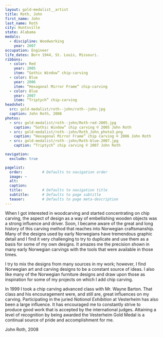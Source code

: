 ```yaml
---
layout: gold-medalist__artist
title: Roth, John
first_name: John
last_name: Roth
city: Huntsville
state: Alabama
medals:
  - discipline: Woodworking
    year: 2007
occupation: Engineer
life_dates: Born 1944, St. Louis, Missouri.
ribbons:
  - color: Red
    year: 2005
    item: “Gothic Window” chip-carving
  - color: Blue
    year: 2006
    item: “Hexagonal Mirror Frame” chip-carving
  - color: Blue
    year: 2007
    item: “Triptych” chip-carving
headshot:
  src: gold-medalist/roth--john/roth--john.jpg
  caption: John Roth, 2008
photos:
  - src: gold-medalist/roth--john/Roth-red-2005.jpg
    caption: “Gothic Window” chip carving © 2005 John Roth
  - src: gold-medalist/roth--john/Roth_John_photo3.png
    caption: “Hexagonal Mirror Frame” chip carving © 2006 John Roth
  - src: gold-medalist/roth--john/Roth-blue-2007.jpg
    caption: “Triptych” chip carving © 2007 John Roth

navigation:
  exclude: true

pagelist:
  order:         # Defaults to navigation order
  image: ~
  alt:
  caption:
  title:         # Defaults to navigation title
  subtitle:      # Defaults to page subtitle
  teaser:        # Defaults to page meta-description
---
```

When I got interested in woodcarving and started concentrating on chip carving, the aspect of design as a way of embellishing wooden objects was a strong influence and driver. Soon, I became aware of the great and long history of this carving method that reaches into Norwegian craftsmanship. Many of the designs used by early Norwegians have tremendous graphic detail and I find it very challenging to try to duplicate and use them as a basis for some of my own designs. It amazes me the precision shown in many early Norwegian carvings with the tools that were available in those times.

I try to mix the designs from many sources in my work; however, I find Norwegian art and carving designs to be a constant source of ideas. I also like many of the Norwegian furniture designs and draw upon those as inspiration for some of my projects on which I add chip carving.

In 1999 I took a chip carving advanced class with Mr. Wayne Barton. That class and his encouragement were, and still are, great influences on my carving. Participating in the juried _National Exhibition_ at Vesterheim has also been a large influence. It has encouraged me to constantly strive to produce good work that is accepted by the international judges. Attaining a level of recognition by being awarded the Vesterheim Gold Medal is a continual source of pride and accomplishment for me.

John Roth, 2008